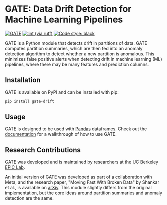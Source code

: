 # GATE: Data Drift Detection for Machine Learning Pipelines

[![GATE](https://github.com/dm4ml/gate/workflows/gate/badge.svg)](https://github.com/dm4ml/gate/actions?query=workflow:"gate")
[![lint (via ruff)](https://github.com/dm4ml/gate/workflows/lint/badge.svg)](https://github.com/dm4ml/gate/actions?query=workflow:"lint")
[![Code style: black](https://img.shields.io/badge/code%20style-black-000000.svg)](https://github.com/psf/black)

GATE is a Python module that detects drift in partitions of data. GATE computes partition summaries, which are then fed into an anomaly detection algorithm to detect whether a new partition is anomalous. This minimizes false positive alerts when detecting drift in machine learning (ML) pipelines, where there may be many features and prediction columns.

## Installation

GATE is available on PyPI and can be installed with pip:

```bash
pip install gate-drift
```

## Usage

GATE is designed to be used with [Pandas](https://pandas.pydata.org/) dataframes. Check out the [documentation](https://dm4ml.github.io/gate/) for a walkthrough of how to use GATE.

## Research Contributions

GATE was developed and is maintained by researchers at the UC Berkeley [EPIC Lab](https://epic.berkeley.edu/).

An initial version of GATE was developed as part of a collaboration with Meta, and the research paper, "Moving Fast With Broken Data" by Shankar et al., is available on [arXiv](https://arxiv.org/abs/2303.06094). This module slightly differs from the original implementation, but the core ideas around partition summaries and anomaly detection are the same.
